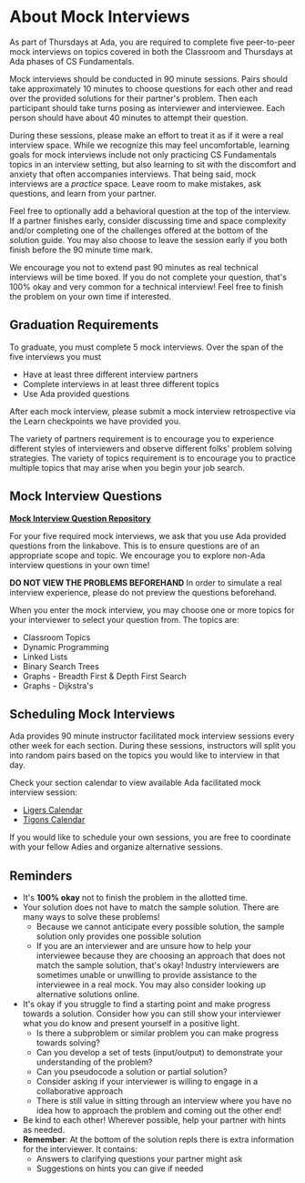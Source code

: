# About Mock Interviews

As part of Thursdays at Ada, you are required to complete five peer-to-peer mock interviews on topics covered in both the Classroom and Thursdays at Ada phases of CS Fundamentals. 

Mock interviews should be conducted in 90 minute sessions. Pairs should take approximately 10 minutes to choose questions for each other and read over the provided solutions for their partner's problem. Then each participant should take turns posing as interviewer and interviewee. Each person should have about 40 minutes to attempt their question.

During these sessions, please make an effort to treat it as if it were a real interview space. While we recognize this may feel uncomfortable, learning goals for mock interviews include not only practicing CS Fundamentals topics in an interview setting, but also learning to sit with the discomfort and anxiety that often accompanies interviews. That being said, mock interviews are a _practice_ space. Leave room to make mistakes, ask questions, and learn from your partner. 

Feel free to optionally add a behavioral question at the top of the interview. If a partner finishes early, consider discussing time and space complexity and/or completing one of the challenges offered at the bottom of the solution guide. You may also choose to leave the session early if you both finish before the 90 minute time mark. 

We encourage you not to extend past 90 minutes as real technical interviews will be time boxed. If you do not complete your question, that's 100% okay and very common for a technical interview! Feel free to finish the problem on your own time if interested. 

## Graduation Requirements

To graduate, you must complete 5 mock interviews. Over the span of the five interviews you must
- Have at least three different interview partners
- Complete interviews in at least three different topics
- Use Ada provided questions

After each mock interview, please submit a mock interview retrospective via the Learn checkpoints we have provided you. 

The variety of partners requirement is to encourage you to experience different styles of interviewers and observe different folks' problem solving strategies. The variety of topics requirement is to encourage you to practice multiple topics that may arise when you begin your job search.

## Mock Interview Questions

[**Mock Interview Question Repository**](https://docs.google.com/document/d/1SmKIpGL_z_IXhgLiaGAf3kPc_bApgH1LtIGcXVoKUHE/edit?usp=sharing)

For your five required mock interviews, we ask that you use Ada provided questions from the linkabove. This is to ensure questions are of an appropriate scope and topic. We encourage you to explore non-Ada interview questions in your own time!

**DO NOT VIEW THE PROBLEMS BEFOREHAND** In order to simulate a real interview experience, please do not preview the questions beforehand. 

When you enter the mock interview, you may choose one or more topics for your interviewer to select your question from. The topics are:
- Classroom Topics
- Dynamic Programming
- Linked Lists
- Binary Search Trees
- Graphs - Breadth First & Depth First Search
- Graphs - Dijkstra's


## Scheduling Mock Interviews
Ada provides 90 minute instructor facilitated mock interview sessions every other week for each section. During these sessions, instructors will split you into random pairs based on the topics you would like to interview in that day.

Check your section calendar to view available Ada facilitated mock interview session:
- [Ligers Calendar](https://calendar.google.com/calendar/u/0?cid=Y18wZmVlNmQxZWFhNzM4YWVlNzM5YTRkZjZmNmRjN2YzNzFmNmExMDkxYWFjMzlkODBhM2YzMjkyNDBlN2I4ZDBlQGdyb3VwLmNhbGVuZGFyLmdvb2dsZS5jb20)
- [Tigons Calendar](https://calendar.google.com/calendar/u/0?cid=Y19jYmZjN2VkMGRkMjkxY2M3MGNjMGM1NzljYzkxNzY4MzZhMTQ0MWJlYTk1MWRlMTc4ODc3NGE5ZDA0OTI0MTBmQGdyb3VwLmNhbGVuZGFyLmdvb2dsZS5jb20)

If you would like to schedule your own sessions, you are free to coordinate with your fellow Adies and organize alternative sessions.

## Reminders
- It's **100% okay** not to finish the problem in the allotted time. 
- Your solution does not have to match the sample solution. There are many ways to solve these problems!
  - Because we cannot anticipate every possible solution, the sample solution only provides one possible solution
  - If you are an interviewer and are unsure how to help your interviewee because they are choosing an approach that does not match the sample solution, that's okay! Industry interviewers are sometimes unable or unwilling to provide assistance to the interviewee in a real mock. You may also consider looking up alternative solutions online.
- It's okay if you struggle to find a starting point and make progress towards a solution. Consider how you can still show your interviewer what you do know and present yourself in a positive light. 
  - Is there a subproblem or similar problem you can make progress towards solving?
  - Can you develop a set of tests (input/output) to demonstrate your understanding of the problem?
  - Can you pseudocode a solution or partial solution?
  - Consider asking if your interviewer is willing to engage in a collaborative approach
  - There is still value in sitting through an interview where you have no idea how to approach the problem and coming out the other end!
- Be kind to each other! Wherever possible, help your partner with hints as needed.
- **Remember**: At the bottom of the solution repls there is extra information for the interviewer. It contains:
  - Answers to clarifying questions your partner might ask
  - Suggestions on hints you can give if needed


